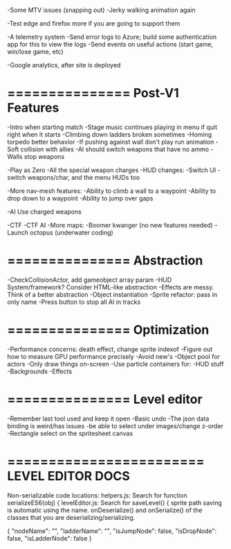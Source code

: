 -Some MTV issues (snapping out)
-Jerky walking animation again

-Test edge and firefox more if you are going to support them

-A telemetry system
  -Send error logs to Azure; build some authentication app for this to view the logs
  -Send events on useful actions (start game, win/lose game, etc)

-Google analytics, after site is deployed

===============
Post-V1 Features
===============
-Intro when starting match
-Stage music continues playing in menu if quit right when it starts
-Climbing down ladders broken sometimes
-Homing torpedo better behavior
-If pushing against wall don't play run animation
-Soft collision with allies
-AI should switch weapons that have no ammo
-Walls stop weapons

-Play as Zero
-All the special weapon charges
-HUD changes: -Switch UI - switch weapons/char, and the menu HUDs too

-More nav-mesh features:
  -Ability to climb a wall to a waypoint
  -Ability to drop down to a waypoint
  -Ability to jump over gaps

-AI Use charged weapons

-CTF 
-CTF AI
-More maps:
  -Boomer kwanger (no new features needed)
  -Launch octopus (underwater coding)

===============
Abstraction
===============
-CheckCollisionActor, add gameobject array param
-HUD System/framework? Consider HTML-like abstraction
-Effects are messy. Think of a better abstraction
-Object instantiation
-Sprite refactor: pass in only name
-Press button to stop all AI in tracks

===============
Optimization
===============

-Performance concerns: death effect, change sprite indexof 
-Figure out how to measure GPU performance precisely
-Avoid new's
-Object pool for actors
-Only draw things on-screen
-Use particle containers for:
  -HUD stuff
  -Backgrounds
  -Effects

===============
Level editor
===============
-Remember last tool used and keep it open
-Basic undo
-The json data binding is weird/has issues
-be able to select under images/change z-order
-Rectangle select on the spritesheet canvas

========================
LEVEL EDITOR DOCS
========================
Non-serializable code locations:
helpers.js: Search for 
  function serializeES6(obj) {
levelEditor.js: Search for
  saveLevel() {
sprite path saving is automatic using the name. 
onDeserialize() and onSerialize() of the classes that you are deserializing/serializing.

{
  "nodeName": "",
  "ladderName": "",
  "isJumpNode": false,
  "isDropNode": false,
  "isLadderNode": false
}